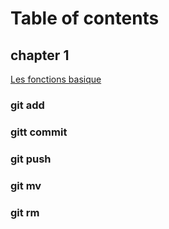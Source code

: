 # Table of contents

## chapter 1 
[Les fonctions basique](chapters/chapter1.md)
### git add
### gitt commit
### git push
### git mv
### git rm
